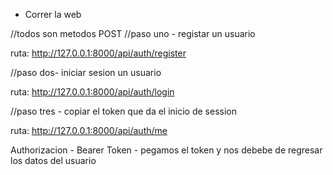 - Correr la web

//todos son metodos POST
//paso uno - registar un usuario

ruta:
 http://127.0.0.1:8000/api/auth/register
 
 //paso dos- iniciar sesion un usuario

ruta:
 http://127.0.0.1:8000/api/auth/login
 
 //paso tres - copiar el token que da el inicio de session

ruta:
 http://127.0.0.1:8000/api/auth/me
 
 Authorizacion - Bearer Token - pegamos el token
  y nos debebe de regresar los datos del usuario



